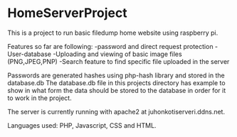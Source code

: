 # HomeServerProject

This is a project to run basic filedump home website using raspberry pi. 

Features so far are following:
-password and direct request protection
-User-database
-Uploading and viewing of basic image files (PNG,JPEG,PNP)
-Search feature to find specific file uploaded in the server

Passwords are generated hashes using php-hash library and stored in the database.db
The database.db file in this projects directory has example to show in what form the data should be stored to the database
in order for it to work in the project.

The server is currently running with apache2 at juhonkotiserveri.ddns.net.

Languages used: PHP, Javascript, CSS and HTML.
